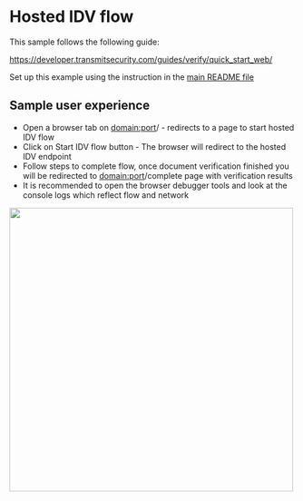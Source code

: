 # Hosted IDV flow

This sample follows the following guide:

https://developer.transmitsecurity.com/guides/verify/quick_start_web/

Set up this example using the instruction in the [main README file](../README.md)

## Sample user experience

- Open a browser tab on <domain:port>/ - redirects to a page to start hosted IDV flow
- Click on Start IDV flow button - The browser will redirect to the hosted IDV endpoint
- Follow steps to complete flow, once document verification finished you will be redirected to
  <domain:port>/complete page with verification results
- It is recommended to open the browser debugger tools and look at the console logs which reflect
  flow and network

<img src="https://user-images.githubusercontent.com/75998795/229867744-1ee93f52-7dd5-4330-b843-1c158274e49c.gif" style="width: 500px"/>

